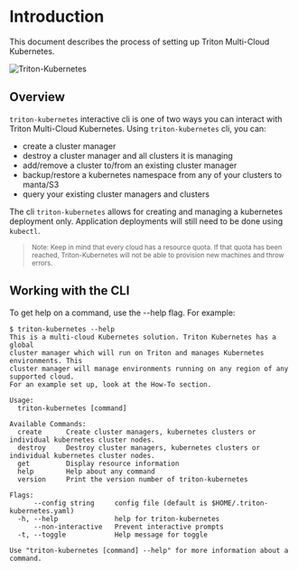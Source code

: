 # Introduction

This document describes the process of setting up Triton Multi-Cloud Kubernetes.

![Triton-Kubernetes](https://github.com/joyent/triton-kubernetes/raw/master/docs/imgs/Triton-Kubernetes.png)


## Overview

`triton-kubernetes` interactive cli is one of two ways you can interact with Triton Multi-Cloud Kubernetes. Using `triton-kubernetes` cli, you can:

- create a cluster manager
- destroy a cluster manager and all clusters it is managing
- add/remove a cluster to/from an existing cluster manager
- backup/restore a kubernetes namespace from any of your clusters to manta/S3
- query your existing cluster managers and clusters

The cli `triton-kubernetes` allows for creating and managing a kubernetes deployment only. Application deployments will still need to be done using `kubectl`.

> <sub>Note: Keep in mind that every cloud has a resource quota. If that quota has been reached, Triton-Kubernetes will not be able to provision new machines and throw errors.</sub>

## Working with the CLI

To get help on a command, use the --help flag. For example:

```
$ triton-kubernetes --help
This is a multi-cloud Kubernetes solution. Triton Kubernetes has a global
cluster manager which will run on Triton and manages Kubernetes environments. This
cluster manager will manage environments running on any region of any supported cloud.
For an example set up, look at the How-To section.

Usage:
  triton-kubernetes [command]

Available Commands:
  create      Create cluster managers, kubernetes clusters or individual kubernetes cluster nodes.
  destroy     Destroy cluster managers, kubernetes clusters or individual kubernetes cluster nodes.
  get         Display resource information
  help        Help about any command
  version     Print the version number of triton-kubernetes

Flags:
      --config string     config file (default is $HOME/.triton-kubernetes.yaml)
  -h, --help              help for triton-kubernetes
      --non-interactive   Prevent interactive prompts
  -t, --toggle            Help message for toggle

Use "triton-kubernetes [command] --help" for more information about a command.
```
